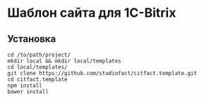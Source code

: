 Шаблон сайта для 1C-Bitrix
===

## Установка

``` shell
cd /to/path/project/
mkdir local && mkdir local/templates
cd local/templates/
git clone https://github.com/studiofact/citfact.template.git
cd citfact.template
npm install
bower install
```